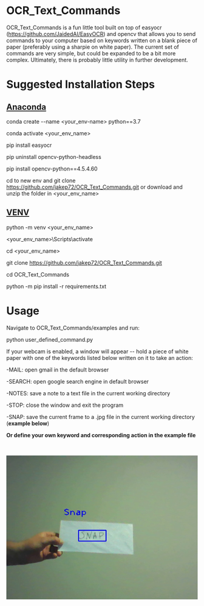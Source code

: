 # OCR_Text_Commands
OCR_Text_Commands is a fun little tool built on top of easyocr (https://github.com/JaidedAI/EasyOCR) and opencv that allows you to send commands to your computer based on keywords written on a blank piece of paper (preferably using a sharpie on white paper). The current set of commands are very simple, but could be expanded to be a bit more complex.  Ultimately, there is probably little utility in further development.

# Suggested Installation Steps

## <ins>Anaconda</ins>

conda create --name <your_env-name> python==3.7

conda activate <your_env_name>

pip install easyocr

pip uninstall opencv-python-headless

pip install opencv-python==4.5.4.60

cd to new env and git clone https://github.com/jakep72/OCR_Text_Commands.git or download and unzip the folder in <your_env_name>

## <ins>VENV</ins>

python -m venv <your_env_name>

<your_env_name>\Scripts\activate

cd <your_env_name>

git clone https://github.com/jakep72/OCR_Text_Commands.git

cd OCR_Text_Commands

python -m pip install -r requirements.txt


# Usage

Navigate to OCR_Text_Commands/examples and run:

python user_defined_command.py

If your webcam is enabled, a window will appear -- hold a piece of white paper with one of the keywords listed below written on it to take an action:

-MAIL:  open gmail in the default browser

-SEARCH:  open google search engine in default browser

-NOTES:  save a note to a text file in the current working directory

-STOP:  close the window and exit the program

-SNAP:  save the current frame to a .jpg file in the current working directory (**example below**)

**__Or define your own keyword and corresponding action in the example file__**

&nbsp;

![](https://raw.githubusercontent.com/jakep72/OCR_Text_Commands/master/examples/snapshot.jpg)

